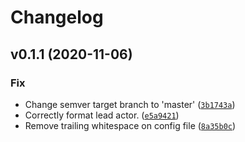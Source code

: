 # Changelog

<!--next-version-placeholder-->

## v0.1.1 (2020-11-06)
### Fix
* Change semver target branch to 'master' ([`3b1743a`](https://github.com/Bellboy-Capstone/System/commit/3b1743aba0b41e6172e6f868a9eee458a410af4a))
* Correctly format lead actor. ([`e5a9421`](https://github.com/Bellboy-Capstone/System/commit/e5a94217ddd7a805e7c30c32a6898f2134785f4e))
* Remove trailing whitespace on config file ([`8a35b0c`](https://github.com/Bellboy-Capstone/System/commit/8a35b0c3786e70ed641e7dd093d20c0b59ffc9c3))
